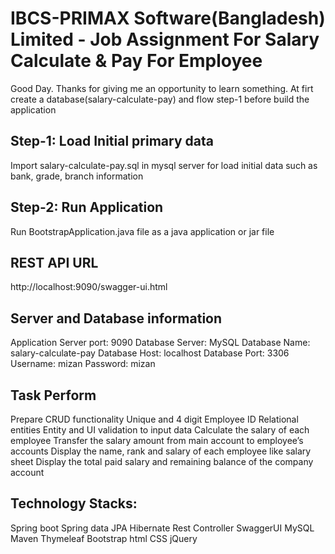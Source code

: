 # IBCS-PRIMAX Software(Bangladesh) Limited - Job Assignment For Salary Calculate & Pay For Employee
Good Day. Thanks for giving me an opportunity to learn something.
At firt create a database(salary-calculate-pay) and flow step-1 before build the application

## Step-1: Load Initial primary data
Import salary-calculate-pay.sql in mysql server for load initial data such as bank, grade, branch information

## Step-2: Run Application
Run BootstrapApplication.java file as a java application or jar file

## REST API URL
http://localhost:9090/swagger-ui.html


## Server and Database information
Application Server port: 9090
Database Server: MySQL
Database Name: salary-calculate-pay
Database Host: localhost
Database Port: 3306
Username: mizan
Password: mizan

## Task Perform
Prepare CRUD functionality
Unique and 4 digit Employee ID
Relational entities
Entity and UI validation to input data
Calculate the salary of each employee
Transfer the salary amount from main account to employee’s accounts
Display the name, rank and salary of each employee like salary sheet
Display the total paid salary and remaining balance of the company account

## Technology Stacks:
Spring boot
Spring data JPA
Hibernate
Rest Controller
SwaggerUI
MySQL
Maven
Thymeleaf
Bootstrap
html
CSS
jQuery

